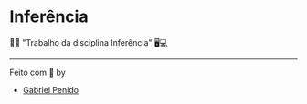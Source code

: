 # Inferência
💽💾 "Trabalho da disciplina Inferência" 🖥💻

---

Feito com 💜 by
- [Gabriel Penido](https://github.com/LePenidon)
